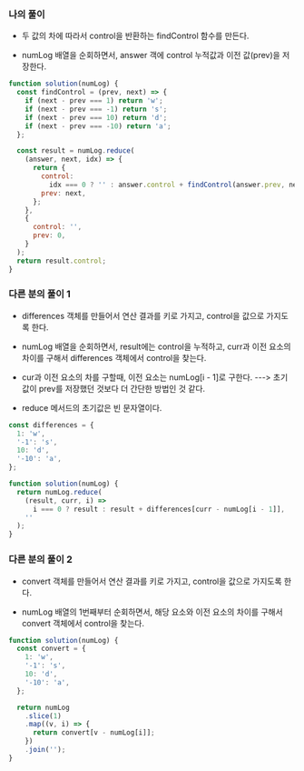 ### 나의 풀이

- 두 값의 차에 따라서 control을 반환하는 findControl 함수를 만든다.

- numLog 배열을 순회하면서, answer 객에 control 누적값과 이전 값(prev)을 저장한다.

```js
function solution(numLog) {
  const findControl = (prev, next) => {
    if (next - prev === 1) return 'w';
    if (next - prev === -1) return 's';
    if (next - prev === 10) return 'd';
    if (next - prev === -10) return 'a';
  };

  const result = numLog.reduce(
    (answer, next, idx) => {
      return {
        control:
          idx === 0 ? '' : answer.control + findControl(answer.prev, next),
        prev: next,
      };
    },
    {
      control: '',
      prev: 0,
    }
  );
  return result.control;
}
```

### 다른 분의 풀이 1

- differences 객체를 만들어서 연산 결과를 키로 가지고, control을 값으로 가지도록 한다.

- numLog 배열을 순회하면서, result에는 control을 누적하고, curr과 이전 요소의 차이를 구해서 differences 객체에서 control을 찾는다.

- cur과 이전 요소의 차를 구할때, 이전 요소는 numLog[i - 1]로 구한다. ---> 초기값이 prev를 저장했던 것보다 더 간단한 방법인 것 같다.

- reduce 메서드의 초기값은 빈 문자열이다.

```js
const differences = {
  1: 'w',
  '-1': 's',
  10: 'd',
  '-10': 'a',
};

function solution(numLog) {
  return numLog.reduce(
    (result, curr, i) =>
      i === 0 ? result : result + differences[curr - numLog[i - 1]],
    ''
  );
}
```

### 다른 분의 풀이 2

- convert 객체를 만들어서 연산 결과를 키로 가지고, control을 값으로 가지도록 한다.

- numLog 배열의 1번째부터 순회하면서, 해당 요소와 이전 요소의 차이를 구해서 convert 객체에서 control을 찾는다.

```js
function solution(numLog) {
  const convert = {
    1: 'w',
    '-1': 's',
    10: 'd',
    '-10': 'a',
  };

  return numLog
    .slice(1)
    .map((v, i) => {
      return convert[v - numLog[i]];
    })
    .join('');
}
```
